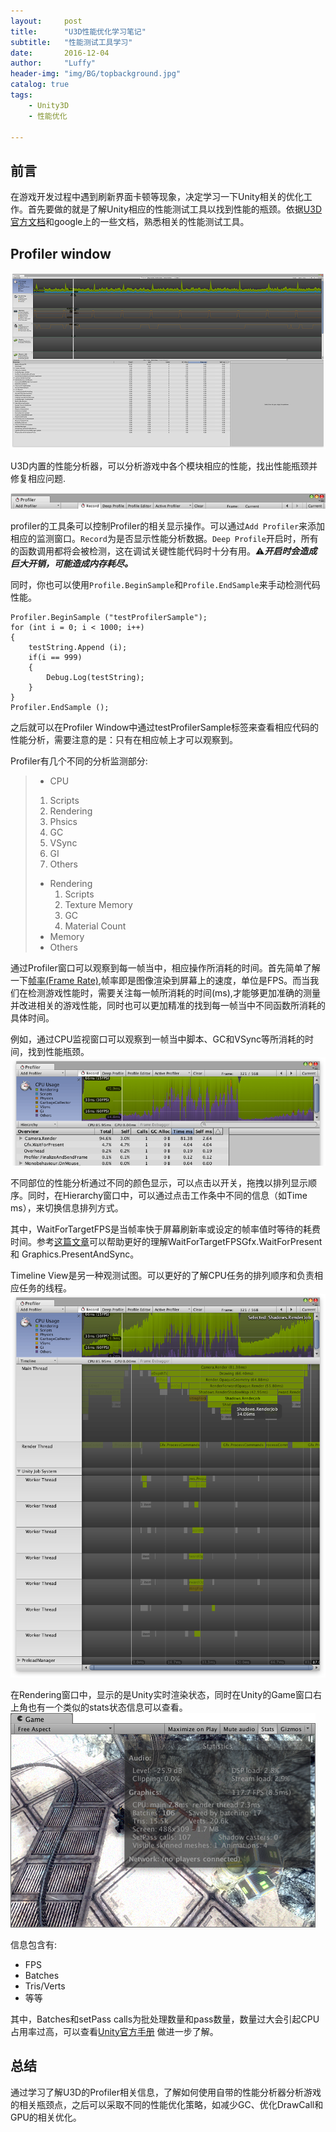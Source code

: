 ```yaml
---
layout:     post
title:      "U3D性能优化学习笔记"
subtitle:   "性能测试工具学习"
date:       2016-12-04
author:     "Luffy"
header-img: "img/BG/topbackground.jpg"
catalog: true
tags:
    - Unity3D
    - 性能优化

---
```



## 前言
在游戏开发过程中遇到刷新界面卡顿等现象，决定学习一下Unity相关的优化工作。首先要做的就是了解Unity相应的性能测试工具以找到性能的瓶颈。依据[U3D官方文档](https://unity3d.com/cn/learn/tutorials/topics/performance-optimization/profiler-window?playlist=44069)和google上的一些文档，熟悉相关的性能测试工具。

## Profiler window

 
![profiler截图](img/U3D/Performance/profiler1.png)    
  
U3D内置的性能分析器，可以分析游戏中各个模块相应的性能，找出性能瓶颈并修复相应问题.

![profiler控制条](img/U3D/Performance/profilerBar.png)

profiler的工具条可以控制Profiler的相关显示操作。可以通过`Add Profiler`来添加相应的监测窗口。`Record`为是否显示性能分析数据。`Deep Profile`开启时，所有的函数调用都将会被检测，这在调试关键性能代码时十分有用。⚠**_开启时会造成巨大开销，可能造成内存耗尽。_**

同时，你也可以使用`Profile.BeginSample`和`Profile.EndSample`来手动检测代码性能。

```
Profiler.BeginSample ("testProfilerSample");
for (int i = 0; i < 1000; i++)
{
	testString.Append (i);
	if(i == 999)
	{
		Debug.Log(testString);
	}
}
Profiler.EndSample ();
```
之后就可以在Profiler Window中通过testProfilerSample标签来查看相应代码的性能分析，需要注意的是：只有在相应帧上才可以观察到。


Profiler有几个不同的分析监测部分:    
>   * CPU 
>    1. Scripts           
>    2. Rendering
>    3. Phsics
>    4. GC
>    5. VSync
>    6. GI
>    7. Others 
> * Rendering
>    1. Scripts     
>	  2. Texture Memory    
>	  3. GC    
>	  4. Material Count
> * Memory    
> * Others

通过Profiler窗口可以观察到每一帧当中，相应操作所消耗的时间。首先简单了解一下[帧率(Frame Rate)](https://en.wikipedia.org/wiki/Frame_rate),帧率即是图像渲染到屏幕上的速度，单位是FPS。而当我们在检测游戏性能时，需要关注每一帧所消耗的时间(ms),才能够更加准确的测量并改进相关的游戏性能，同时也可以更加精准的找到每一帧当中不同函数所消耗的具体时间。

例如，通过CPU监视窗口可以观察到一帧当中脚本、GC和VSync等所消耗的时间，找到性能瓶颈。
![Profiler CPU](img/U3D/Performance/profilerCPU.png)

不同部位的性能分析通过不同的颜色显示，可以点击以开关，拖拽以排列显示顺序。同时，在Hierarchy窗口中，可以通过点击工作条中不同的信息（如Time ms），来切换信息排列方式。

其中，WaitForTargetFPS是当帧率快于屏幕刷新率或设定的帧率值时等待的耗费时间。参考[这篇文章](http://weibo.com/p/1001603954695990318082#_loginLayer_1472091401699)可以帮助更好的理解WaitForTargetFPSGfx.WaitForPresent和 Graphics.PresentAndSync。

Timeline View是另一种观测试图。可以更好的了解CPU任务的排列顺序和负责相应任务的线程。
![TimeLine](img/U3D/Performance/profilerTimeline.png)

在Rendering窗口中，显示的是Unity实时渲染状态，同时在Unity的Game窗口右上角也有一个类似的stats状态信息可以查看。
![profiler状态信息stats](img/U3D/Performance/profilerStats.png)

信息包含有:   
     
* FPS
* Batches  
* Tris/Verts
* 等等

其中，Batches和setPass calls为批处理数量和pass数量，数量过大会引起CPU占用率过高，可以查看[Unity官方手册](https://docs.unity3d.com/Manual/DrawCallBatching.html) 做进一步了解。

## 总结
通过学习了解U3D的Profiler相关信息，了解如何使用自带的性能分析器分析游戏的相关瓶颈点，之后可以采取不同的性能优化策略，如减少GC、优化DrawCall和GPU的相关优化。
 










